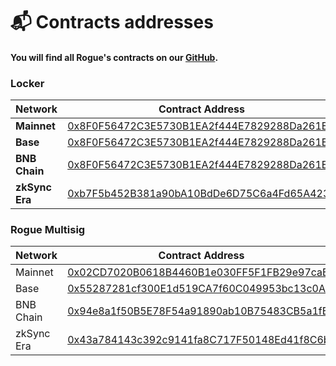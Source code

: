 # 📬 Contracts addresses

#### You will find all Rogue's contracts on our [GitHub](https://github.com/roguefinance/rogue).

### Locker

<table><thead><tr><th width="145.5">Network</th><th>Contract Address</th></tr></thead><tbody><tr><td><strong>Mainnet</strong></td><td><a href="https://etherscan.io/address/0x8F0F56472C3E5730B1EA2f444E7829288Da261E6#code">0x8F0F56472C3E5730B1EA2f444E7829288Da261E6</a></td></tr><tr><td><strong>Base</strong></td><td><a href="https://basescan.org/address/0x8F0F56472C3E5730B1EA2f444E7829288Da261E6#code">0x8F0F56472C3E5730B1EA2f444E7829288Da261E6</a></td></tr><tr><td><strong>BNB Chain</strong></td><td><a href="https://bscscan.com/address/0x8F0F56472C3E5730B1EA2f444E7829288Da261E6#code">0x8F0F56472C3E5730B1EA2f444E7829288Da261E6</a></td></tr><tr><td><strong>zkSync Era</strong></td><td><a href="https://explorer.zksync.io/address/0xb7F5b452B381a90bA10BdDe6D75C6a4Fd65A4239#contract">0xb7F5b452B381a90bA10BdDe6D75C6a4Fd65A4239</a></td></tr></tbody></table>

### Rogue Multisig

<table><thead><tr><th width="147">Network</th><th>Contract Address</th></tr></thead><tbody><tr><td>Mainnet</td><td><a href="https://etherscan.io/address/0x02CD7020B0618B4460B1e030FF5F1FB29e97caB7">0x02CD7020B0618B4460B1e030FF5F1FB29e97caB7</a></td></tr><tr><td>Base</td><td><a href="https://basescan.org/address/0x55287281cf300E1d519CA7f60C049953bc13c0A5">0x55287281cf300E1d519CA7f60C049953bc13c0A5</a></td></tr><tr><td>BNB Chain</td><td><a href="https://bscscan.com/address/0x94e8a1f50B5E78F54a91890ab10B75483CB5a1fB">0x94e8a1f50B5E78F54a91890ab10B75483CB5a1fB</a></td></tr><tr><td>zkSync Era</td><td><a href="https://explorer.zksync.io/address/0x43a784143c392c9141fa8C717F50148Ed41f8C6b#transactions">0x43a784143c392c9141fa8C717F50148Ed41f8C6b</a></td></tr></tbody></table>
